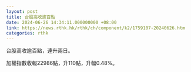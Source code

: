 ```yaml
---
layout: post
title: 台股高收逾百點
date: 2024-06-26 14:34:11.000000000 +08:00
link: https://news.rthk.hk/rthk/ch/component/k2/1759107-20240626.htm
categories: rthk
---
```


台股高收逾百點，連升兩日。

加權指數收報22986點，升110點，升幅0.48%。
